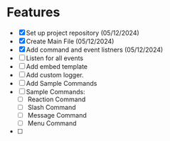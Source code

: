 # Features
- [x] Set up project repository (05/12/2024)
- [x] Create Main File (05/12/2024)
- [x] Add command and event listners (05/12/2024)
- [ ] Listen for all events
- [ ] Add embed template
- [ ] Add custom logger.
- [ ] Add Sample Commands
- [ ] Sample Commands:
    - [ ] Reaction Command
    - [ ] Slash Command
    - [ ] Message Command
    - [ ] Menu Command
- [ ] 